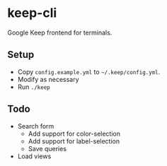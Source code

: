 keep-cli
========

Google Keep frontend for terminals.

Setup
-----

- Copy `config.example.yml` to `~/.keep/config.yml`.
- Modify as necessary
- Run `./keep`

Todo
----

- Search form
    - Add support for color-selection
    - Add support for label-selection
    - Save queries
- Load views

